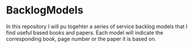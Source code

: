 # BacklogModels
In this repository I will pu togehter a series of service backlog models that I find useful based books and papers. Each model will indicate the corresponding book, page number or the paper it is based on.
